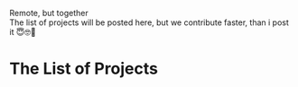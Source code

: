 Remote, but together\
The list of projects will be posted here, but we contribute faster, than i post it 😇🤓🤗

# The List of Projects
